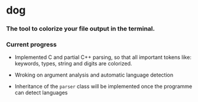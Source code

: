 # dog
### The tool to colorize your file output in the terminal.

### Current progress
- Implemented C and partial C++ parsing, so that all important tokens like: keywords, types, string and digits are colorized.

- Wroking on argument analysis and automatic language detection

- Inheritance of the `parser` class will be implemented once the programme can detect languages
